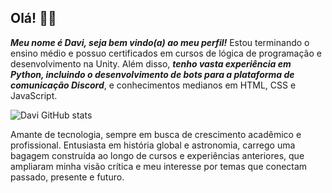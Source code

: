 ## Olá! 👋🎉

***Meu nome é **Davi**, seja bem vindo(a) ao meu perfil!***
Estou terminando o ensino médio e possuo certificados em cursos de lógica de programação e desenvolvimento na Unity. Além disso, ***tenho vasta experiência em Python, incluindo o desenvolvimento de bots para a plataforma de comunicação Discord***, e conhecimentos medianos em HTML, CSS e JavaScript.

![Davi GitHub stats](https://github-readme-stats.vercel.app/api?username=Davi-py&show_icons=true&theme=radical)


Amante de tecnologia, sempre em busca de crescimento acadêmico e profissional. Entusiasta em história global e astronomia, carrego uma bagagem construída ao longo de cursos e experiências anteriores, que ampliaram minha visão crítica e meu interesse por temas que conectam passado, presente e futuro.

